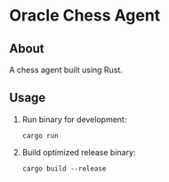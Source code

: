 # Oracle Chess Agent

## About

A chess agent built using Rust.

## Usage

1. Run binary for development:

    ```cli
    cargo run
    ```

2. Build optimized release binary:

    ```cli
    cargo build --release
    ```
